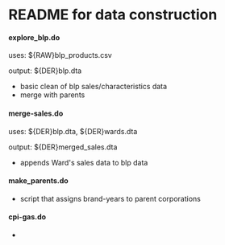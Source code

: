 # README for data construction

#### explore_blp.do
uses: ${RAW}blp_products.csv

output: ${DER}blp.dta

- basic clean of blp sales/characteristics data
- merge with parents



#### merge-sales.do
uses: ${DER}blp.dta, ${DER}wards.dta

output: ${DER}merged_sales.dta

- appends Ward's sales data to blp data



#### make_parents.do
- script that assigns brand-years to parent corporations

#### cpi-gas.do
-

